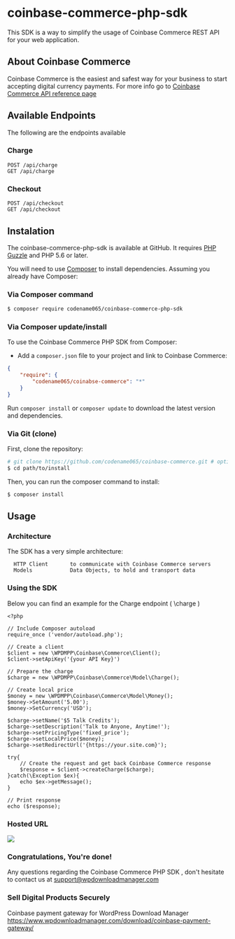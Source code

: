 coinbase-commerce-php-sdk
=================================

This SDK is a way to simplify the usage of Coinbase Commerce REST API for your web application.

About Coinbase Commerce
-------------

Coinbase Commerce is the easiest and safest way for your business to start accepting digital currency payments.
For more info go to [Coinbase Commerce API reference page](https://commerce.coinbase.com/docs/)

Available Endpoints
-------------------

The following are the endpoints available
    
### Charge
    POST /api/charge
    GET /api/charge
### Checkout
    POST /api/checkout
    GET /api/checkout

Instalation
-----------

The coinbase-commerce-php-sdk is available at GitHub. 
It requires [PHP Guzzle](http://docs.guzzlephp.org/en/latest/) and PHP 5.6 or later.

You will need to use [Composer](https://getcomposer.org/) to install
dependencies. Assuming you already have Composer:

### Via Composer command

```bash
$ composer require codename065/coinbase-commerce-php-sdk
```

### Via Composer update/install

To use the Coinbase Commerce PHP SDK from Composer:
* Add a `composer.json` file to your project and link to Coinbase Commerce:

```json
{
    "require": {
        "codename065/coinabse-commerce": "*"
    }
}
```

Run `composer install` or `composer update` to download the latest version and dependencies.

### Via Git (clone)

First, clone the repository:

```bash
# git clone https://github.com/codename065/coinbase-commerce.git # optionally, specify the directory in which to clone
$ cd path/to/install
```

Then, you can run the composer command to install:

```bash
$ composer install
```

Usage
-----

### Architecture

The SDK has a very simple architecture:

      HTTP Client       to communicate with Coinbase Commerce servers
      Models            Data Objects, to hold and transport data

### Using the SDK

Below you can find an example for the Charge endpoint ( \charge )

```
<?php

// Include Composer autoload
require_once ('vendor/autoload.php');

// Create a client
$client = new \WPDMPP\Coinbase\Commerce\Client();
$client->setApiKey('{your API Key}')

// Prepare the charge
$charge = new \WPDMPP\Coinbase\Commerce\Model\Charge();

// Create local price
$money = new \WPDMPP\Coinbase\Commerce\Model\Money();
$money->SetAmount('5.00');
$money->SetCurrency('USD');

$charge->setName('$5 Talk Credits');
$charge->setDescription('Talk to Anyone, Anytime!');
$charge->setPricingType('fixed_price');
$charge->setLocalPrice($money);
$charge->setRedirectUrl('{https://your.site.com}');

try{
    // Create the request and get back Coinbase Commerce response
    $response = $client->createCharge($charge);
}catch(\Exception $ex){
    echo $ex->getMessage();
}

// Print response
echo ($response);

```
### Hosted URL
![](https://s3.amazonaws.com/ntedata/svn/coinbasecommerce_sdk1.png)

### Congratulations, You're done!

Any questions regarding the Coinbase Commerce PHP SDK , don't hesitate to contact us at support@wpdownloadmanager.com

### Sell Digital Products Securely

Coinbase payment gateway for WordPress Download Manager
https://www.wpdownloadmanager.com/download/coinbase-payment-gateway/

